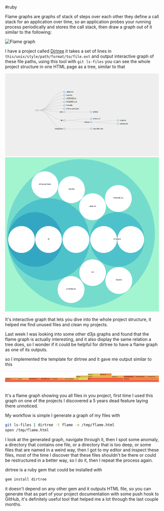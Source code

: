 #ruby 

Flame graphs are graphs of stack of steps over each other they define a call
stack for an application over time, so an application probes your running
process periodically and stores the call stack, then draw a graph out of it
similar to the following:

![Flame graph](http://www.brendangregg.com/FlameGraphs/cpu-mysql-updated.svg "Interactive flame graph")

I have a project called [Dirtree](https://github.com/emad-elsaid/dirtree) it
takes a set of lines in `this/unix/style/path/format/to/file.ext` and output
interactive graph of these file paths, using this tool with `git ls-files` you
can see the whole project structure in one HTML page as a tree, similar to that

![Dirtree tree](/public/dirtree-tree.png)
![Dirtree tree](/public/dirtree-circles.png)

It's interactive graph that lets you dive into the whole project structure, it
helped me find unused files and clean my projects.

Last week I was looking into some other d3js graphs and found that the flame
graph is actually interesting, and it also display the same relation a tree does,
so I wonder if it could be helpful for dirtree to have a flame graph as one of
its outputs.

so I implemented the template for dirtree and it gave me output similar to this

![Dirtree tree](/public/dirtree-flamegraph.png)

It's a flame graph showing you all files in you project, first time I used this
graph on one of the projects I discovered a 5 years dead feature laying there
unnoticed.

My workflow is simple I generate a graph of my files with

```bash
git ls-files | dirtree -t flame -o /tmp/flame.html
open /tmp/flame.html
```

I look at the generated graph, navigate through it, then I spot some anomaly, a
directory that contains one file, or a directory that is too deep, or some files
that are named in a weird way, then I got to my editor and inspect these files,
most of the time I discover that these files shouldn't be there or could be
restructured in a better way, so I do it, then I repeat the process again.

dirtree is a ruby gem that could be installed with

```bash
gem install dirtree
```

it doesn't depend on any other gem and it outputs HTML file, so you can generate
that as part of your project documentation with some push hook to GitHub, it's
definitely useful tool that helped me a lot through the last couple months.
